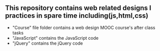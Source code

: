 ## This repository contains web related designs I practices in spare time including(js,html,css)
- "Course" file folder contains a web design MOOC course's after class tasks
- "JavaScript" contains the JavaScript code
- "jQuery" contains the jQuery code